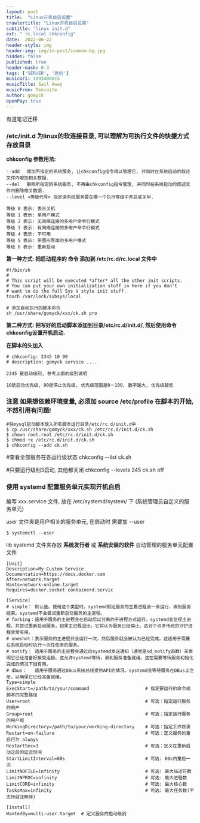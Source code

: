 ```yaml
---
layout: post
title:  "Linux开机自启设置"
crawlertitle: "Linux开机自启设置"
subtitle: "linux init.d"
ext: " rc.local chkconfig"
date:  2022-06-22
header-style: img
header-img: img/in-post/common-bg.jpg
hidden: false
published: true
header-mask: 0.3
tags: ['SERVER', '原创']
musicUri: 1893400815
musicTitle: Sail Away
musicFrom: Teminite
author: gomyck
openPay: true
---
```


有道笔记迁移

### /etc/init.d 为linux的软连接目录, 可以理解为可执行文件的快捷方式存放目录

**chkconfig 参数用法:**

```text
--add 　增加所指定的系统服务, 让chkconfig指令得以管理它, 并同时在系统启动的叙述文件内增加相关数据.
--del 　删除所指定的系统服务, 不再由chkconfig指令管理, 并同时在系统启动的叙述文件内删除相关数据.
--level <等级代号> 指定读系统服务要在哪一个执行等级中开启或关毕.

等级 0 表示: 表示关机
等级 1 表示: 单用户模式
等级 2 表示: 无网络连接的多用户命令行模式
等级 3 表示: 有网络连接的多用户命令行模式
等级 4 表示: 不可用
等级 5 表示: 带图形界面的多用户模式
等级 6 表示: 重新启动
```

**第一种方式:  把启动程序的 命令 添加到 /etc/rc.d/rc.local 文件中**

```shell
#!/bin/sh
#
# This script will be executed *after* all the other init scripts.
# You can put your own initialization stuff in here if you don't
# want to do the full Sys V style init stuff.
touch /var/lock/subsys/local

# 添加自动执行的脚本命令
sh /usr/share/gomyck/xxx/ck.sh pro
```

**第二种方式:  把写好的启动脚本添加到目录/etc/rc.d/init.d/, 然后使用命令chkconfig设置开机启动.**

**在脚本的头加入**

```text
# chkconfig: 2345 10 90
# description: gomyck service ....

2345 是启动级别, 参考上面的级别说明

10是启动优先级, 90是停止优先级, 优先级范围是0－100, 数字越大, 优先级越低
```

### 注意 如果想依赖环境变量, 必须加 source /etc/profile 在脚本的开始, 不然引用有问题!

```shell
#将mysql启动脚本放入所有脚本运行目录/etc/rc.d/init.d中
$ cp /usr/share/gomyck/xxx/ck.sh /etc/rc.d/init.d/ck.sh
$ chown root.root /etc/rc.d/init.d/ck.sh
$ chmod +x /etc/rc.d/init.d/ck.sh
$ chkconfig --add ck.sh
```

#查看全部服务在各运行级状态
chkconfig --list ck.sh

#只要运行级别3启动, 其他都关闭
chkconfig --levels 245 ck.sh off

### 使用 systemd 配置服务单元实现开机自启

编写 xxx.service 文件, 放在 /etc/systemd/system/ 下 (系统管理员自定义的服务单元)

user 文件夹是用户相关的服务单元, 在启动时 需要加 --user
```text
$ systemctl --user
```
lib systemd 文件夹存放 **系统发行者** 或 **系统安装的软件** 自动管理的服务单元配置文件

```text
[Unit]
Description=My Custom Service
Documentation=https://docs.docker.com
After=network.target
Wants=network-online.target
Requires=docker.socket containerd.servic

[Service]
# simple： 默认值。使用这个类型时，systemd假定服务的主要进程会一直运行，直到服务结束。systemd不会尝试重新启动服务的主进程。
# forking：适用于服务的主进程会在启动后以分离的子进程方式运行。systemd会监视主进程，并尝试重新启动服务，如果主进程退出，它将认为服务已经停止。这对于许多传统的守护进程非常有用。
# oneshot：表示服务的主进程只会运行一次，然后服务就会被认为已经完成。这适用于需要在系统启动时执行一次性任务的服务。
# notify： 适用于服务的主进程会通过向systemd发送通知（通常是sd_notify函数）来表明它已经准备好接受连接。这允许systemd等待，直到服务准备就绪。这在需要等待服务初始化完成的情况下很有用。
# dbus：   适用于服务通过DBus系统总线提供API的情况。systemd会等待服务在DBus上注册，以确保它已经准备就绪。
Type=simple
ExecStart=/path/to/your/command                     # 指定要运行的命令或脚本的完整路径
User=root                                           # 可选：指定运行服务的用户
Group=root                                          # 可选：指定运行服务的用户组
WorkingDirectory=/path/to/your/working-directory    # 可选：指定工作目录
Restart=on-failure                                  # 可选：定义服务的重启行为 always
RestartSec=3                                        # 可选：定义在重新启动之前的延迟时间
StartLimitInterval=60s                              # 可选: 60s内重启一次
LimitNOFILE=infinity                                # 可选: 最大描述符数
LimitNPROC=infinity                                 # 可选: 最大进程数
LimitCORE=infinity                                  # 可选: 最大核心数
TasksMax=infinity                                   # 可选: 最大任务数(不支持就注释掉)

[Install]
WantedBy=multi-user.target  # 定义服务的启动级别
```

